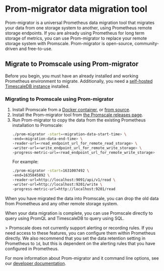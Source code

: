 # Prom-migrator data migration tool
Prom-migrator is a universal Prometheus data migration tool that migrates your
data from one storage system to another, using Prometheus remote storage
endpoints. If you are already using Prometheus for long term storage of metrics,
you can use Prom-migrator to replace your remote storage system with Promscale.
Prom-migrator is open-source, community-driven and free-to-use.

## Migrate to Promscale using Prom-migrator
Before you begin, you must have an already installed and working Prometheus
environment to migrate. Additionally, you need a
[self-hosted TimescaleDB instance][tsdb-install-self-hosted] installed.

<procedure>

### Migrating to Promscale using Prom-migrator
1.  Install Promscale from a [Docker container][promscale-install-docker],
    or [from source][promscale-install-source].
1.  Install the Prom-migrator tool from
    [the Promscale releases page][promscale-gh-releases].
1.  Run Prom-migrator to copy the data from the existing Prometheus installation
    to Promscale:
    ```bash
    ./prom-migrator -start=<migration-data-start-time> \
    -end=<migration-data-end-time> \
    -reader-url=<read_endpoint_url_for_remote_read_storage> \
    -writer-url=<write_endpoint_url_for_remote_write_storage> \
    -progress-metric-url=<read_endpoint_url_for_remote_write_storage>
    ```
    For example:
    ```bash
    ./prom-migrator -start=1631007492 \
    -end=1635845892 \
    -reader-url=http://localhost:9091/api/v1/read \
    -writer-url=http://localhost:9201/write \
    -progress-metric-url=http://localhost:9201/read
    ```

</procedure>

When you have migrated the data into Promscale, you can drop the old data from
Prometheus and any other remote storage system.

When your data migration is complete, you can use Promscale directly to query
using PromQL and TimescaleDB to query using SQL.

<highlight type="important">>
Promscale does not currently support alerting or recording rules. If you need
access to these features, you can configure them within Prometheus directly. We
also recommend that you set the data retention setting in Prometheus to `1d`,
but this is dependent on the alerting rules that you have configured in
Prometheus.
</highlight>

For more information about Prom-migrator and it command line options, see our
[developer documentation][gh-prom-migrator].


[tsdb-install-self-hosted]: timescaledb/:currentVersion:/how-to-guides/install-timescaledb/self-hosted/
[promscale-install-docker]: promscale/:currentVersion:/installation/docker/
[promscale-install-source]: promscale/:currentVersion:/installation/source/
[promscale-gh-releases]: https://github.com/timescale/promscale/releases
[gh-prom-migrator]: https://github.com/timescale/promscale/tree/master/cmd/prom-migrator
